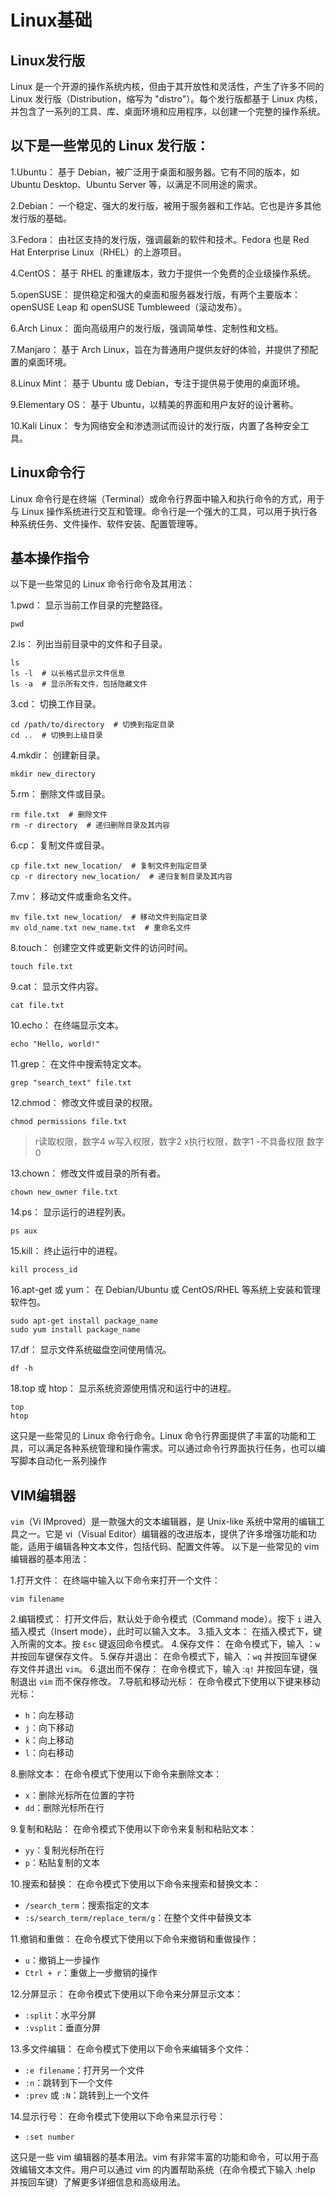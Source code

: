# Linux基础
## Linux发行版

Linux 是一个开源的操作系统内核，但由于其开放性和灵活性，产生了许多不同的 Linux 发行版（Distribution，缩写为 "distro"）。每个发行版都基于 Linux 内核，并包含了一系列的工具、库、桌面环境和应用程序，以创建一个完整的操作系统。

## 以下是一些常见的 Linux 发行版：

1.Ubuntu： 基于 Debian，被广泛用于桌面和服务器。它有不同的版本，如 Ubuntu Desktop、Ubuntu Server 等，以满足不同用途的需求。

2.Debian： 一个稳定、强大的发行版，被用于服务器和工作站。它也是许多其他发行版的基础。

3.Fedora： 由社区支持的发行版，强调最新的软件和技术。Fedora 也是 Red Hat Enterprise Linux（RHEL）的上游项目。

4.CentOS： 基于 RHEL 的重建版本，致力于提供一个免费的企业级操作系统。

5.openSUSE： 提供稳定和强大的桌面和服务器发行版，有两个主要版本：openSUSE Leap 和 openSUSE Tumbleweed（滚动发布）。

6.Arch Linux： 面向高级用户的发行版，强调简单性、定制性和文档。

7.Manjaro： 基于 Arch Linux，旨在为普通用户提供友好的体验，并提供了预配置的桌面环境。

8.Linux Mint： 基于 Ubuntu 或 Debian，专注于提供易于使用的桌面环境。

9.Elementary OS： 基于 Ubuntu，以精美的界面和用户友好的设计著称。

10.Kali Linux： 专为网络安全和渗透测试而设计的发行版，内置了各种安全工具。
## Linux命令行
Linux 命令行是在终端（Terminal）或命令行界面中输入和执行命令的方式，用于与 Linux 操作系统进行交互和管理。命令行是一个强大的工具，可以用于执行各种系统任务、文件操作、软件安装、配置管理等。
## 基本操作指令
以下是一些常见的 Linux 命令行命令及其用法：

1.pwd： 显示当前工作目录的完整路径。
```
pwd
```
2.ls： 列出当前目录中的文件和子目录。
```
ls
ls -l  # 以长格式显示文件信息
ls -a  # 显示所有文件，包括隐藏文件
```
3.cd： 切换工作目录。
```
cd /path/to/directory  # 切换到指定目录
cd ..  # 切换到上级目录
```
4.mkdir： 创建新目录。
```
mkdir new_directory
```
5.rm： 删除文件或目录。
```
rm file.txt  # 删除文件
rm -r directory  # 递归删除目录及其内容
```
6.cp： 复制文件或目录。
```
cp file.txt new_location/  # 复制文件到指定目录
cp -r directory new_location/  # 递归复制目录及其内容
```
7.mv： 移动文件或重命名文件。
```
mv file.txt new_location/  # 移动文件到指定目录
mv old_name.txt new_name.txt  # 重命名文件
```
8.touch： 创建空文件或更新文件的访问时间。
```
touch file.txt
```
9.cat： 显示文件内容。
```
cat file.txt
```
10.echo： 在终端显示文本。
```
echo "Hello, world!"
```
11.grep： 在文件中搜索特定文本。
```
grep "search_text" file.txt
```
12.chmod： 修改文件或目录的权限。
```
chmod permissions file.txt
```
>r读取权限，数字4
>w写入权限，数字2
>x执行权限，数字1
>-不具备权限 数字0

13.chown： 修改文件或目录的所有者。
```
chown new_owner file.txt
```
14.ps： 显示运行的进程列表。
```
ps aux
```
15.kill： 终止运行中的进程。
```
kill process_id
```
16.apt-get 或 yum： 在 Debian/Ubuntu 或 CentOS/RHEL 等系统上安装和管理软件包。
```
sudo apt-get install package_name
sudo yum install package_name
```
17.df： 显示文件系统磁盘空间使用情况。
```
df -h
```
18.top 或 htop： 显示系统资源使用情况和运行中的进程。
```
top
htop
```
这只是一些常见的 Linux 命令行命令。Linux 命令行界面提供了丰富的功能和工具，可以满足各种系统管理和操作需求。可以通过命令行界面执行任务，也可以编写脚本自动化一系列操作

## VIM编辑器
`vim`（Vi IMproved）是一款强大的文本编辑器，是 Unix-like 系统中常用的编辑工具之一。它是 vi（Visual Editor）编辑器的改进版本，提供了许多增强功能和功能，适用于编辑各种文本文件，包括代码、配置文件等。
以下是一些常见的 vim 编辑器的基本用法：

1.打开文件： 在终端中输入以下命令来打开一个文件：
```
vim filename
```
2.编辑模式： 打开文件后，默认处于命令模式（Command mode）。按下 `i` 进入插入模式（Insert mode），此时可以输入文本。
3.插入文本： 在插入模式下，键入所需的文本。按 `Esc` 键返回命令模式。
4.保存文件： 在命令模式下，输入 ：`w` 并按回车键保存文件。
5.保存并退出： 在命令模式下，输入 ：`wq` 并按回车键保存文件并退出 `vim`。
6.退出而不保存： 在命令模式下，输入 :`q!` 并按回车键，强制退出 `vim` 而不保存修改。
7.导航和移动光标： 在命令模式下使用以下键来移动光标：
* `h`：向左移动
* `j`：向下移动
* `k`：向上移动
* `l`：向右移动

8.删除文本： 在命令模式下使用以下命令来删除文本：
* `x`：删除光标所在位置的字符
* `dd`：删除光标所在行

9.复制和粘贴： 在命令模式下使用以下命令来复制和粘贴文本：
* `yy`：复制光标所在行
* `p`：粘贴复制的文本

10.搜索和替换： 在命令模式下使用以下命令来搜索和替换文本：
* `/search_term`：搜索指定的文本
* `:s/search_term/replace_term/g`：在整个文件中替换文本

11.撤销和重做： 在命令模式下使用以下命令来撤销和重做操作：
* `u`：撤销上一步操作
* `Ctrl + r`：重做上一步撤销的操作

12.分屏显示： 在命令模式下使用以下命令来分屏显示文本：
* `:split`：水平分屏
* `:vsplit`：垂直分屏

13.多文件编辑： 在命令模式下使用以下命令来编辑多个文件：
* `:e filename`：打开另一个文件
* `:n`：跳转到下一个文件
* `:prev` 或 `:N`：跳转到上一个文件

14.显示行号： 在命令模式下使用以下命令来显示行号：
* `:set number`

这只是一些 vim 编辑器的基本用法。vim 有非常丰富的功能和命令，可以用于高效编辑文本文件。用户可以通过 vim 的内置帮助系统（在命令模式下输入 :help 并按回车键）了解更多详细信息和高级用法。
